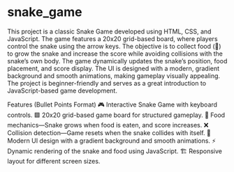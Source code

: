 # snake_game
This project is a classic Snake Game developed using HTML, CSS, and JavaScript. The game features a 20x20 grid-based board, where players control the snake using the arrow keys. The objective is to collect food (🍎) to grow the snake and increase the score while avoiding collisions with the snake’s own body. The game dynamically updates the snake’s position, food placement, and score display. The UI is designed with a modern, gradient background and smooth animations, making gameplay visually appealing. The project is beginner-friendly and serves as a great introduction to JavaScript-based game development.

Features (Bullet Points Format)
🎮 Interactive Snake Game with keyboard controls.
🟩 20x20 grid-based game board for structured gameplay.
🍏 Food mechanics—Snake grows when food is eaten, and score increases.
❌ Collision detection—Game resets when the snake collides with itself.
🎨 Modern UI design with a gradient background and smooth animations.
⚡ Dynamic rendering of the snake and food using JavaScript.
🏗️ Responsive layout for different screen sizes.
